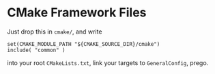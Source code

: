 # CMake Framework Files
Just drop this in `cmake/`, and write
```
set(CMAKE_MODULE_PATH "${CMAKE_SOURCE_DIR}/cmake")
include( "common" )
```
into your root `CMakeLists.txt`, link your targets to `GeneralConfig`, prego.
